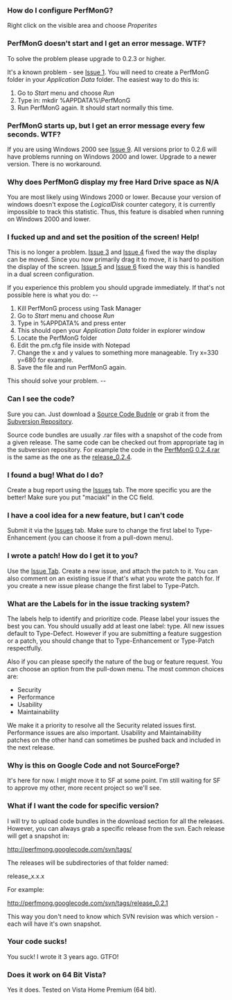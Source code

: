 ### How do I configure PerfMonG? ###

Right click on the visible area and choose _Properites_

### PerfMonG doesn't start and I get an error message. WTF? ###

To solve the problem please upgrade to 0.2.3 or higher.

It's a known problem - see [Issue 1](http://code.google.com/p/perfmong/issues/detail?id=1&can=2&q=). You will need to create a PerfMonG folder in your _Application Data_ folder. The easiest way to do this is:

  1. Go to _Start_ menu and choose _Run_
  1. Type in: mkdir %APPDATA%\PerfMonG
  1. Run PerfMonG again. It should start normally this time.

### PerfMonG starts up, but I get an error message every few seconds. WTF? ###

If you are using Windows 2000 see [Issue 9](https://code.google.com/p/perfmong/issues/detail?id=9). All versions prior to 0.2.6 will have problems running on Windows 2000 and lower. Upgrade to a newer version. There is no workaround.

### Why does PerfMonG display my free Hard Drive space as N/A ###

You are most likely using Windows 2000 or lower. Because your version of windows doesn't expose the _LogicalDisk_ counter category, it is currently impossible to track this statistic. Thus, this feature is disabled when running on Windows 2000 and lower.

### I fucked up and and set the position of the screen! Help! ###

This is no longer a problem. [Issue 3](https://code.google.com/p/perfmong/issues/detail?id=3) and [Issue 4](https://code.google.com/p/perfmong/issues/detail?id=4) fixed the way the display can be moved. Since you now primarily drag it to move, it is hard to position the display of the screen.  [Issue 5](https://code.google.com/p/perfmong/issues/detail?id=5) and [Issue 6](https://code.google.com/p/perfmong/issues/detail?id=6) fixed the way this is handled in a dual screen configuration.

If you experience this problem you should upgrade immediately. If that's not possible here is what you do: --

  1. Kill PerfMonG process using Task Manager
  1. Go to _Start_ menu and choose _Run_
  1. Type in %APPDATA% and press enter
  1. This should open your _Application Data_ folder in explorer window
  1. Locate the PerfMonG folder
  1. Edit the pm.cfg file inside with Notepad
  1. Change the x and y values to something more manageable. Try x=330 y=680 for example.
  1. Save the file and run PerfMonG again.

This should solve your problem. --

### Can I see the code? ###

Sure you can. Just download a [Source Code Budnle](http://code.google.com/p/perfmong/downloads/list?can=1&q=label%3AType-Source&colspec=Filename+Summary+Uploaded+Size+DownloadCount) or grab it from the [Subversion Repository](http://code.google.com/p/perfmong/source).

Source code bundles are usually .rar files with a snapshot of the code from a given release. The same code can be checked out from appropriate tag in the subversion repository. For example the code in the [PerfMonG 0.2.4.rar](http://code.google.com/p/perfmong/downloads/detail?name=PerfMonG%200.2.4.rar&can=1&q=) is the same as the one as the [release\_0.2.4](http://perfmong.googlecode.com/svn/tags/release_0.2.4/).

### I found a bug! What do I do? ###

Create a bug report using the [Issues](http://code.google.com/p/perfmong/issues/list) tab. The more specific you are the better! Make sure you put "maciakl" in the CC field.

### I have a cool idea for a new feature, but I can't code ###

Submit it via the [Issues](http://code.google.com/p/perfmong/issues/list) tab. Make sure to change the first label to Type-Enhancement (you can choose it from a pull-down menu).

### I wrote a patch! How do I get it to you? ###

Use the [Issue Tab](http://code.google.com/p/perfmong/issues/list). Create a new issue, and attach the patch to it. You can also comment on an existing issue if that's what you wrote the patch for. If you create a new issue please change the first label to Type-Patch.

### What are the Labels for in the issue tracking system? ###

The labels help to identify and prioritize code. Please label your issues the best you can. You should usually add at least one label: type. All new issues default to Type-Defect. However if you are submitting a feature suggestion or a patch, you should change that to Type-Enhancement or Type-Patch respectfully.

Also if you can please specify the nature of the bug or feature request. You can choose an option from the pull-down menu. The most common choices are:

  * Security
  * Performance
  * Usability
  * Maintainability

We make it a priority to resolve all the Security related issues first. Performance issues are also important. Usability and Maintainability patches on the other hand can sometimes be pushed back and included in the next release.

### Why is this on Google Code and not SourceForge? ###

It's here for now. I might move it to SF at some point. I'm still waiting for SF to approve my other, more recent project so we'll see.

### What if I want the code for specific version? ###

I will try to upload code bundles in the download section for all the releases. However, you can always grab a specific release from the svn. Each release will get a snapshot in:

http://perfmong.googlecode.com/svn/tags/

The releases will be subdirectories of that folder named:

release\_x.x.x

For example:

http://perfmong.googlecode.com/svn/tags/release_0.2.1

This way you don't need to know which SVN revision was which version - each will have it's own snapshot.


### Your code sucks! ###

You suck! I wrote it 3 years ago. GTFO!

### Does it work on 64 Bit Vista? ###

Yes it does. Tested on Vista Home Premium (64 bit).
